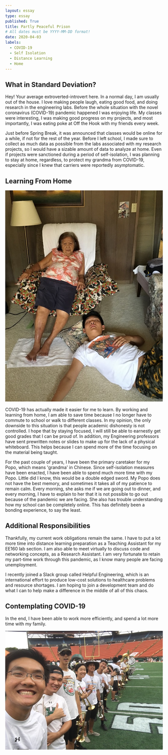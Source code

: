 ```yaml
---
layout: essay
type: essay
published: True
title: Partly Peaceful Prison
# All dates must be YYYY-MM-DD format!
date: 2020-04-03
labels:
  - COVID-19
  - Self Isolation
  - Distance Learning
  - Home
---
```


## What in Standard Deviation?
Hey! Your average extroverted-introvert here. In a normal day, I am usually out of the house. I love making people laugh, eating good food, and doing research in the engineering labs. Before the whole situation with the novel coronavirus (COVID-19) pandemic happened I was enjoying life. My classes were interesting, I was making good progress on my projects, and most importantly, I was eating poke at Off the Hook with my friends every week.

Just before Spring Break, it was announced that classes would be online for a while, if not for the rest of the year. Before I left school, I made sure to collect as much data as possible from the labs associated with my research projects, so I would have a sizable amount of data to analyze at home. Even if projects were sanctioned during a period of self-isolation, I was planning to stay at home, regardless, to protect my grandma from COVID-19, especially since I knew that carriers were reportedly asymptomatic.

## Learning From Home
<img class="ui medium right floated rounded image" src="../images/covid-grandma.jpg">

COVID-19 has actually made it easier for me to learn. By working and learning from home, I am able to save time because I no longer have to commute to school or walk to different classes. In my opinion, the only downside to this situation is that people academic dishonesty is not controlled. I hope that by staying focused, I will still be able to earnestly get good grades that I can be proud of. In addition, my Engineering professors have sent prewritten notes or slides to make up for the lack of a physical whiteboard. This helps because I can spend more of the time focusing on the material being taught.

For the past couple of years, I have been the primary caretaker for my Popo, which means 'grandma' in Chinese. Since self-isolation measures have been enacted, I have been able to spend much more time with my Popo. Little did I know, this would be a double edged sword. My Popo does not have the best memory, and sometimes it takes all of my patience to remain calm. Every morning, she asks me if we are going out to dinner, and every morning, I have to explain to her that it is not possible to go out because of the pandemic we are facing. She also has trouble understanding how my school can be completely online. This has definitely been a bonding experience, to say the least.

## Additional Responsibilities
Thankfully, my current work obligations remain the same. I have to put a lot more time into distance learning preparation as a Teaching Assistant for my EE160 lab section. I am also able to meet virtually to discuss code and networking concepts, as a Research Assistant. I am very fortunate to retain my part-time work through this pandemic, as I know many people are facing unemployment.

I recently joined a Slack group called Helpful Engineering, which is an international effort to produce low-cost solutions to healthcare problems and resource shortages. I am hoping to join a development team and do what I can to help make a difference in the middle of all of this chaos.

## Contemplating COVID-19
In the end, I have been able to work more efficiently, and spend a lot more time with my family.

<img class="ui huge centered rounded image" src="../images/covid-friends.jpg">
